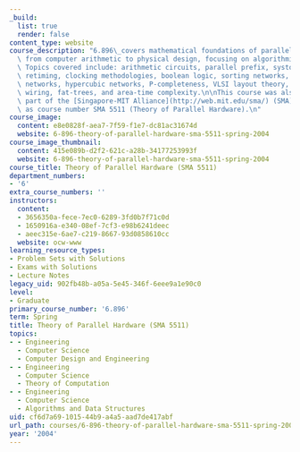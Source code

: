 ```yaml
---
_build:
  list: true
  render: false
content_type: website
course_description: "6.896\_covers mathematical foundations of parallel hardware,\
  \ from computer arithmetic to physical design, focusing on algorithmic underpinnings.\
  \ Topics covered include: arithmetic circuits, parallel prefix, systolic arrays,\
  \ retiming, clocking methodologies, boolean logic, sorting networks, interconnection\
  \ networks, hypercubic networks, P-completeness, VLSI layout theory, reconfigurable\
  \ wiring, fat-trees, and area-time complexity.\n\nThis course was also taught as\
  \ part of the [Singapore-MIT Alliance](http://web.mit.edu/sma/) (SMA) programme\
  \ as course number SMA 5511 (Theory of Parallel Hardware).\n"
course_image:
  content: e8e0828f-aea7-7f59-f1e7-dc81ac31674d
  website: 6-896-theory-of-parallel-hardware-sma-5511-spring-2004
course_image_thumbnail:
  content: 415e089b-d2f2-621c-a28b-34177253993f
  website: 6-896-theory-of-parallel-hardware-sma-5511-spring-2004
course_title: Theory of Parallel Hardware (SMA 5511)
department_numbers:
- '6'
extra_course_numbers: ''
instructors:
  content:
  - 3656350a-fece-7ec0-6289-3fd0b7f71c0d
  - 1650916a-e340-08ef-7cf3-e98b6241deec
  - aeec315e-6ae7-c219-8667-93d0858610cc
  website: ocw-www
learning_resource_types:
- Problem Sets with Solutions
- Exams with Solutions
- Lecture Notes
legacy_uid: 902fb48b-a05a-5e45-346f-6eee9a1e90c0
level:
- Graduate
primary_course_number: '6.896'
term: Spring
title: Theory of Parallel Hardware (SMA 5511)
topics:
- - Engineering
  - Computer Science
  - Computer Design and Engineering
- - Engineering
  - Computer Science
  - Theory of Computation
- - Engineering
  - Computer Science
  - Algorithms and Data Structures
uid: cf6d7a69-1015-44b9-a4a5-aad7de417abf
url_path: courses/6-896-theory-of-parallel-hardware-sma-5511-spring-2004
year: '2004'
---
```

